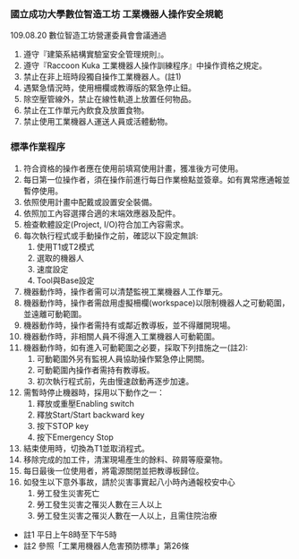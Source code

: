 ### 國立成功大學數位智造工坊 工業機器人操作安全規範
109.08.20 數位智造工坊營運委員會會議通過

1. 遵守『建築系結構實驗室安全管理規則』。
2. 遵守『Raccoon Kuka 工業機器人操作訓練程序』中操作資格之規定。
3. 禁止在非上班時段獨自操作工業機器人。(註1)
4. 遇緊急情況時，使用柵欄或教導版的緊急停止鈕。
5. 除空壓管線外，禁止在線性軌道上放置任何物品。
6. 禁止在工作單元內飲食及放置食物。
7. 禁止使用工業機器人運送人員或活體動物。

### 標準作業程序
1. 符合資格的操作者應在使用前填寫使用計畫，獲准後方可使用。
2. 每日第一位操作者，須在操作前進行每日作業檢點並簽章。如有異常應通報並暫停使用。
3. 依照使用計畫中配戴或設置安全裝備。
4. 依照加工內容選擇合適的末端效應器及配件。
5. 檢查軟體設定(Project, I/O)符合加工內容需求。
6. 每次執行程式或手動操作之前，確認以下設定無誤:
    1. 使用T1或T2模式
    2. 選取的機器人
    3. 速度設定
    4. Tool與Base設定
7. 機器動作時，操作者需可以清楚監視工業機器人工作單元。
8. 機器動作時，操作者需啟用虛擬柵欄(workspace)以限制機器人之可動範圍，並遠離可動範圍。
9. 機器動作時，操作者需持有或鄰近教導板，並不得離開現場。
10. 機器動作時，非相關人員不得進入工業機器人可動範圍。
11. 機器動作時，如有進入可動範圍之必要，採取下列措施之一(註2):  
    1. 可動範圍外另有監視人員協助操作緊急停止開關。  
    2. 可動範圍內操作者需持有教導板。
    3. 初次執行程式前，先由慢速啟動再逐步加速。
12. 需暫時停止機器時，採用以下動作之一：
    1. 釋放或重壓Enabling switch
    2. 釋放Start/Start backward key
    3. 按下STOP key
    4. 按下Emergency Stop
13. 結束使用時，切換為T1並取消程式。
14. 移除完成的加工件，清潔現場產生的餘料、碎屑等廢棄物。
15. 每日最後一位使用者，將電源關閉並把教導板歸位。
16. 如發生以下意外事故，請於災害事實起八小時內通報校安中心
    1. 勞工發生災害死亡
    2. 勞工發生災害之罹災人數在三人以上
    3. 勞工發生災害之罹災人數在一人以上，且需住院治療
    
* 註1 平日上午8時至下午5時
* 註2 參照「工業用機器人危害預防標準」第26條